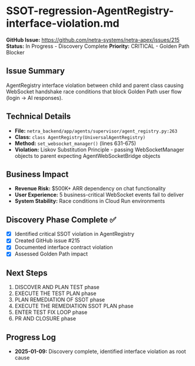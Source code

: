# SSOT-regression-AgentRegistry-interface-violation.md

**GitHub Issue:** https://github.com/netra-systems/netra-apex/issues/215
**Status:** In Progress - Discovery Complete
**Priority:** CRITICAL - Golden Path Blocker

## Issue Summary
AgentRegistry interface violation between child and parent class causing WebSocket handshake race conditions that block Golden Path user flow (login → AI responses).

## Technical Details
- **File:** `netra_backend/app/agents/supervisor/agent_registry.py:263`
- **Class:** `class AgentRegistry(UniversalAgentRegistry)`
- **Method:** `set_websocket_manager()` (lines 631-675)
- **Violation:** Liskov Substitution Principle - passing WebSocketManager objects to parent expecting AgentWebSocketBridge objects

## Business Impact
- **Revenue Risk:** $500K+ ARR dependency on chat functionality
- **User Experience:** 5 business-critical WebSocket events fail to deliver
- **System Stability:** Race conditions in Cloud Run environments

## Discovery Phase Complete ✅
- [x] Identified critical SSOT violation in AgentRegistry
- [x] Created GitHub issue #215
- [x] Documented interface contract violation
- [x] Assessed Golden Path impact

## Next Steps
1. DISCOVER AND PLAN TEST phase
2. EXECUTE THE TEST PLAN phase  
3. PLAN REMEDIATION OF SSOT phase
4. EXECUTE THE REMEDIATION SSOT PLAN phase
5. ENTER TEST FIX LOOP phase
6. PR AND CLOSURE phase

## Progress Log
- **2025-01-09:** Discovery complete, identified interface violation as root cause
